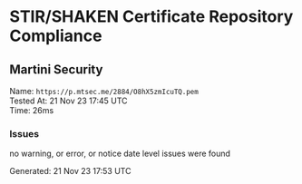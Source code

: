 # STIR/SHAKEN Certificate Repository Compliance

## Martini Security

Name: `https://p.mtsec.me/2884/O8hX5zmIcuTQ.pem`\
Tested At: 21 Nov 23 17:45 UTC\
Time: 26ms

### Issues

no warning, or error, or notice date level issues were found

Generated: 21 Nov 23 17:53 UTC